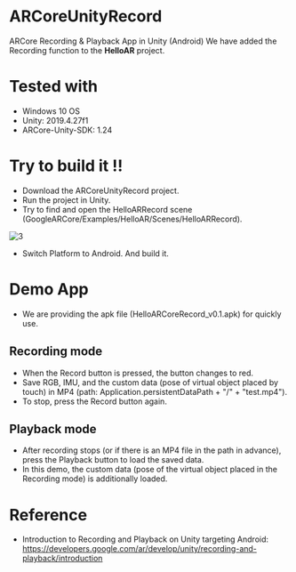 # ARCoreUnityRecord
ARCore Recording &amp; Playback App in Unity (Android)
We have added the Recording function to the **HelloAR** project.

# Tested with
- Windows 10 OS
- Unity: 2019.4.27f1  
- ARCore-Unity-SDK: 1.24

# Try to build it !!
- Download the ARCoreUnityRecord project.
- Run the project in Unity.
- Try to find and open the HelloARRecord scene (GoogleARCore/Examples/HelloAR/Scenes/HelloARRecord).

![3](https://user-images.githubusercontent.com/68829425/151173098-305d2eba-e1a6-4a78-b000-5a644a8bb008.PNG)

- Switch Platform to Android. And build it.

# Demo App
- We are providing the apk file (HelloARCoreRecord_v0.1.apk) for quickly use.

## Recording mode
- When the Record button is pressed, the button changes to red.
- Save RGB, IMU, and the custom data (pose of virtual object placed by touch) in MP4 (path: Application.persistentDataPath + "/" + "test.mp4").
- To stop, press the Record button again.

## Playback mode
- After recording stops (or if there is an MP4 file in the path in advance), press the Playback button to load the saved data.
- In this demo, the custom data (pose of the virtual object placed in the Recording mode) is additionally loaded.

# Reference
- Introduction to Recording and Playback on Unity targeting Android: https://developers.google.com/ar/develop/unity/recording-and-playback/introduction
